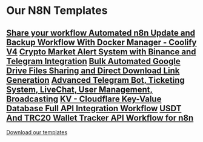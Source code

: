 # Our N8N Templates

[Share your workflow
](https://n8n.nskha.com?page=c4ae3c09-6b5c-43b6-a9e0-4b5d28572fef)
[Automated n8n Update and Backup Workflow With Docker Manager - Coolify V4](https://n8n.nskha.com?page=df01e77b-1590-4afe-b212-e2911daafb64)
[Crypto Market Alert System with Binance and Telegram Integration](https://n8n.nskha.com?page=77fe13a9-20dc-4949-acea-066ac576ef4e)
[Bulk Automated Google Drive Files Sharing and Direct Download Link Generation](https://n8n.nskha.com?page=7016af27-c61c-4c31-860e-deff1a8fef73)
[Advanced Telegram Bot, Ticketing System, LiveChat, User Management, Broadcasting](https://n8n.nskha.com?page=937d6a61-3f2e-4750-90a1-05b9bda653ea)
[KV - Cloudflare Key-Value Database Full API Integration Workflow](https://n8n.nskha.com?page=9784a0a8-a4a3-4e8f-9e71-a365703a7015)
[USDT And TRC20 Wallet Tracker API Workflow for n8n](https://n8n.nskha.com?page=c3b83eea-1b0e-4e31-aeee-61662139e4a2)
---
[Download our templates](https://n8n.nskha.com?page=7ebd244f-bfe8-49f0-ab2e-158df1258a1c)
